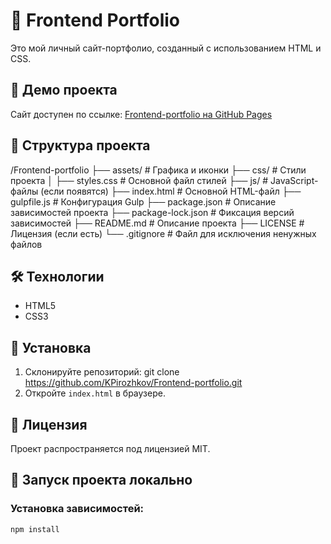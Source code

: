 # 🎨 Frontend Portfolio

Это мой личный сайт-портфолио, созданный с использованием HTML и CSS.

## 🚀 Демо проекта
Сайт доступен по ссылке: [Frontend-portfolio на GitHub Pages](https://kpirozhkov.github.io/Frontend-portfolio/)

## 📂 Структура проекта
/Frontend-portfolio
├── assets/          # Графика и иконки
├── css/             # Стили проекта
│   ├── styles.css   # Основной файл стилей
├── js/              # JavaScript-файлы (если появятся)
├── index.html       # Основной HTML-файл
├── gulpfile.js      # Конфигурация Gulp
├── package.json     # Описание зависимостей проекта
├── package-lock.json # Фиксация версий зависимостей
├── README.md        # Описание проекта
├── LICENSE          # Лицензия (если есть)
└── .gitignore       # Файл для исключения ненужных файлов

## 🛠️ Технологии
- HTML5  
- CSS3  

## 📌 Установка
1. Склонируйте репозиторий: git clone https://github.com/KPirozhkov/Frontend-portfolio.git
2. Откройте `index.html` в браузере.

## 📄 Лицензия
Проект распространяется под лицензией MIT.
## 🚀 Запуск проекта локально

### Установка зависимостей:
```bash
npm install